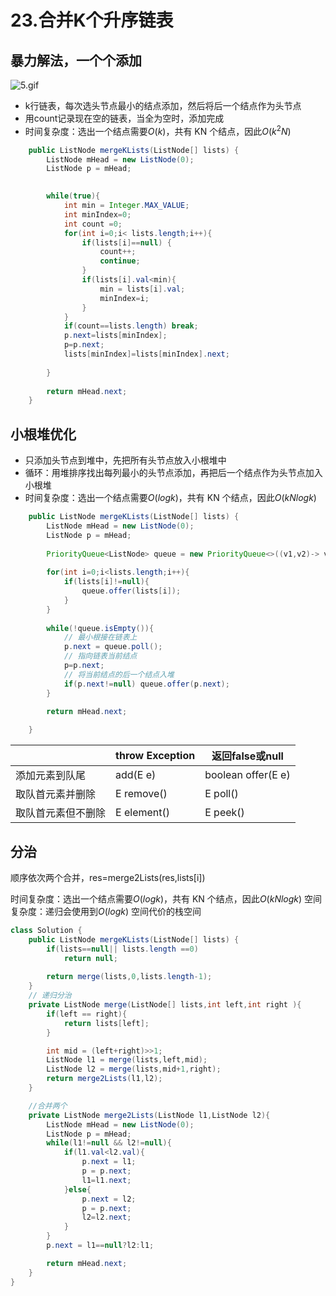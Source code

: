 # 23.合并K个升序链表



## 暴力解法，一个个添加

![5.gif](https://pic.leetcode-cn.com/1d4fb6358f39ee7b4ad0b75119352a0fba44c550af0c310d594ae529717cbf3d-5.gif)

- k行链表，每次选头节点最小的结点添加，然后将后一个结点作为头节点
- 用count记录现在空的链表，当全为空时，添加完成
- 时间复杂度：选出一个结点需要$O(k)$，共有 KN 个结点，因此$O(k^2N)$

~~~java
    public ListNode mergeKLists(ListNode[] lists) {
        ListNode mHead = new ListNode(0);
        ListNode p = mHead;

        
        while(true){
            int min = Integer.MAX_VALUE;
            int minIndex=0;
            int count =0;
            for(int i=0;i< lists.length;i++){
                if(lists[i]==null) {
                    count++;
                    continue;
                }
                if(lists[i].val<min){
                    min = lists[i].val;
                    minIndex=i;
                }
            }
            if(count==lists.length) break;
            p.next=lists[minIndex];
            p=p.next;
            lists[minIndex]=lists[minIndex].next;
            
        }
        
        return mHead.next;
    }
~~~

## 小根堆优化

- 只添加头节点到堆中，先把所有头节点放入小根堆中
- 循环：用堆排序找出每列最小的头节点添加，再把后一个结点作为头节点加入小根堆
- 时间复杂度：选出一个结点需要$O(log k)$，共有 KN 个结点，因此$O(kNlogk)$

~~~java
    public ListNode mergeKLists(ListNode[] lists) {
        ListNode mHead = new ListNode(0);
        ListNode p = mHead;
        
        PriorityQueue<ListNode> queue = new PriorityQueue<>((v1,v2)-> v1.val -v2.val);
        
        for(int i=0;i<lists.length;i++){
            if(lists[i]!=null){
                queue.offer(lists[i]);
            }
        }
        
        while(!queue.isEmpty()){
            // 最小根接在链表上
            p.next = queue.poll();
            // 指向链表当前结点
            p=p.next;
            // 将当前结点的后一个结点入堆
            if(p.next!=null) queue.offer(p.next);
        }

        return mHead.next;
    
    }
~~~

|                    | throw Exception | 返回false或null    |
| :----------------- | :-------------- | ------------------ |
| 添加元素到队尾     | add(E e)        | boolean offer(E e) |
| 取队首元素并删除   | E remove()      | E poll()           |
| 取队首元素但不删除 | E element()     | E peek()           |



## 分治 

顺序依次两个合并，res=merge2Lists(res,lists[i])

时间复杂度：选出一个结点需要$O(log k)$，共有 KN 个结点，因此$O(kNlogk)$
空间复杂度：递归会使用到$O(logk)$ 空间代价的栈空间 





~~~java
class Solution {
    public ListNode mergeKLists(ListNode[] lists) {
        if(lists==null|| lists.length ==0) 
            return null;
        
        return merge(lists,0,lists.length-1);
    }
	// 递归分治
    private ListNode merge(ListNode[] lists,int left,int right ){
        if(left == right){
            return lists[left];
        }

        int mid = (left+right)>>1;
        ListNode l1 = merge(lists,left,mid);
        ListNode l2 = merge(lists,mid+1,right);
        return merge2Lists(l1,l2);
    }

    //合并两个
    private ListNode merge2Lists(ListNode l1,ListNode l2){
        ListNode mHead = new ListNode(0);
        ListNode p = mHead;
        while(l1!=null && l2!=null){
            if(l1.val<l2.val){
                p.next = l1;
                p = p.next;
                l1=l1.next;
            }else{
                p.next = l2;
                p = p.next;
                l2=l2.next;
            }
        }
        p.next = l1==null?l2:l1;

        return mHead.next;
    }
}
~~~

